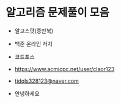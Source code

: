 # 알고리즘 문제풀이 모음 

* 알고스팟(종만북)
* 백준 온라인 저지
* 코드포스

* https://www.acmicpc.net/user/claor123
* tjdqls328123@naver.com
* 안녕하세요
